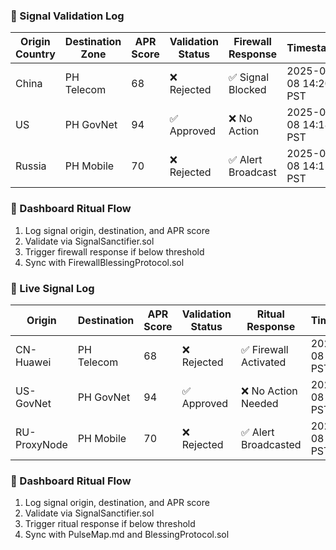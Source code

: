 ### 🧠 Signal Validation Log
| Origin Country | Destination Zone | APR Score | Validation Status | Firewall Response | Timestamp             |
|----------------|------------------|-----------|-------------------|-------------------|------------------------|
| China          | PH Telecom       | 68        | ❌ Rejected        | ✅ Signal Blocked  | 2025-09-08 14:20 PST   |
| US             | PH GovNet        | 94        | ✅ Approved        | ❌ No Action       | 2025-09-08 14:18 PST   |
| Russia         | PH Mobile        | 70        | ❌ Rejected        | ✅ Alert Broadcast | 2025-09-08 14:15 PST   |

### 🔄 Dashboard Ritual Flow
1. Log signal origin, destination, and APR score  
2. Validate via SignalSanctifier.sol  
3. Trigger firewall response if below threshold  
4. Sync with FirewallBlessingProtocol.sol

### 📡 Live Signal Log
| Origin            | Destination       | APR Score | Validation Status | Ritual Response       | Timestamp             |
|-------------------|-------------------|-----------|-------------------|------------------------|------------------------|
| CN-Huawei         | PH Telecom        | 68        | ❌ Rejected        | ✅ Firewall Activated   | 2025-09-08 14:32 PST  
| US-GovNet         | PH GovNet         | 94        | ✅ Approved        | ❌ No Action Needed     | 2025-09-08 14:30 PST  
| RU-ProxyNode      | PH Mobile         | 70        | ❌ Rejected        | ✅ Alert Broadcasted    | 2025-09-08 14:28 PST  

### 🔄 Dashboard Ritual Flow
1. Log signal origin, destination, and APR score  
2. Validate via SignalSanctifier.sol  
3. Trigger ritual response if below threshold  
4. Sync with PulseMap.md and BlessingProtocol.sol

